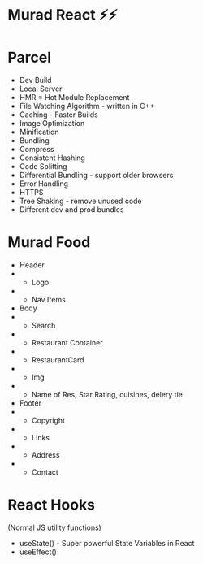 # Murad React ⚡️⚡️

# Parcel

- Dev Build
- Local Server
- HMR = Hot Module Replacement
- File Watching Algorithm - written in C++
- Caching - Faster Builds
- Image Optimization
- Minification
- Bundling
- Compress
- Consistent Hashing
- Code Splitting
- Differential Bundling - support older browsers
- Error Handling
- HTTPS
- Tree Shaking - remove unused code
- Different dev and prod bundles

# Murad Food

- Header
- - Logo
- - Nav Items
- Body
- - Search
- - Restaurant Container
- - RestaurantCard
- - Img
- - Name of Res, Star Rating, cuisines, delery tie
- Footer
- - Copyright
- - Links
- - Address
- - Contact

# React Hooks

(Normal JS utility functions)

- useState() - Super powerful State Variables in React
- useEffect()
